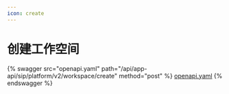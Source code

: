 ```yaml
---
icon: create
---
```


# 创建工作空间

{% swagger src="openapi.yaml" path="/api/app-api/sip/platform/v2/workspace/create" method="post" %}
[openapi.yaml](openapi.yaml)
{% endswagger %}
